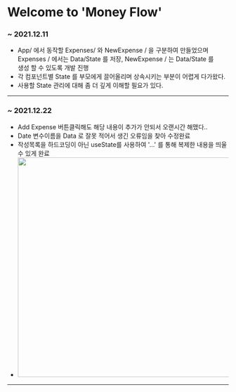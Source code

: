 # Welcome to 'Money Flow'

### ~ 2021.12.11 <br>
- App/ 에서 동작할 Expenses/ 와 NewExpense / 을 구분하여 만들었으며 <br>
 Expenses / 에서는 Data/State 를 저장, NewExpense / 는 Data/State 를 <br>
 생성 할 수 있도록 개발 진행 <br>
- 각 컴포넌트별 State 를 부모에게 끌어올리며 상속시키는 부분이 어렵게 다가왔다. <br>
- 사용할 State 관리에 대해 좀 더 깊게 이해할 필요가 있다. <br>
-----------------------------------------------------------------------


### ~ 2021.12.22 <br>
- Add Expense 버튼클릭해도 해당 내용이 추가가 안되서 오랜시간 해맸다..
- Date 변수이름을 Data 로 잘못 적어서 생긴 오류임을 찾아 수정완료
- 작성목록을 하드코딩이 아닌 useState를 사용하여 '...' 를 통해 복제한 내용을 띄울 수 있게 완료
- <img src="https://user-images.githubusercontent.com/77665102/146968837-2d11094b-f55f-440e-b059-b8614e993ba0.png" width="500" height="500" />

----------------------------------------------
